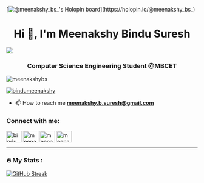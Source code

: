 

<!--
**MeenakshyBS/MeenakshyBS** is a ✨ _special_ ✨ repository because its `README.md` (this file) appears on your GitHub profile.

Here are some ideas to get you started:

- 🔭 I’m currently working on ...
- 🌱 I’m currently learning ...
- 👯 I’m looking to collaborate on ...
- 🤔 I’m looking for help with ...
- 💬 Ask me about ...
- 📫 How to reach me: ...
- 😄 Pronouns: ...
- ⚡ Fun fact: ...
-->
[![@meenakshy_bs_'s Holopin board](https://holopin.me/meenakshy_bs_)](https://holopin.io/@meenakshy_bs_)

<h1 align="center">Hi 👋, I'm Meenakshy Bindu Suresh</h1>
<img src="https://pbs.twimg.com/profile_banners/1303742108654694400/1612255144/1500x500">
<h3 align="center">Computer Science Engineering Student @MBCET</h3>

<p align="left"> <img src="https://komarev.com/ghpvc/?username=meenakshybs&label=Profile%20views&color=0e75b6&style=flat" alt="meenakshybs" /> </p>

<p align="left"> <a href="https://twitter.com/bindumeenakshy" target="blank"><img src="https://img.shields.io/twitter/follow/bindumeenakshy?logo=twitter&style=for-the-badge" alt="bindumeenakshy" /></a> </p>


- 📫 How to reach me **meenakshy.b.suresh@gmail.com**

<h3 align="left">Connect with me:</h3>
<p align="left">
<a href="https://twitter.com/bindumeenakshy" target="blank"> <img align="center" <img src="https://img.icons8.com/ios-filled/50/26e07f/twitter.png" alt="bindumeenakshy" height="30" width="40" /></a>
<a href="https://www.linkedin.com/in/bsmeenakshyofficial/" target="blank"><img align="center" <img src="https://img.icons8.com/ios-filled/50/26e07f/linkedin.png" alt="meenakshy bindu suresh" height="30" width="40" /></a>
<a href="https://www.youtube.com/channel/UCTAln0h-921FdtfbfGTEOjg" target="blank"><img align="center" <img src="https://img.icons8.com/external-prettycons-solid-prettycons/60/26e07f/external-youtube-multimedia-prettycons-solid-prettycons.png" alt="meenakshy bindu suresh" height="30" width="40" /></a>
<a href="https://www.hackerrank.com/meenakshy_b_sur1" target="blank"><img align="center" <img src="https://img.icons8.com/external-tal-revivo-shadow-tal-revivo/24/26e07f/external-hackerrank-is-a-technology-company-that-focuses-on-competitive-programming-logo-shadow-tal-revivo.png" alt="meenakshy_b_sur1" height="30" width="40" /></a>
</p>


---

### :fire: My Stats :
[![GitHub Streak](http://github-readme-streak-stats.herokuapp.com?user=meenakshybs&theme=dark&background=000000)](https://git.io/streak-stats)




